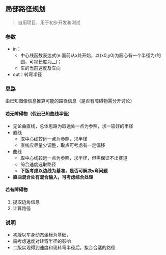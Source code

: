 ## 局部路径规划
>自用项目，用于初步开发和测试

### 参数
+ in：
  * 中心线函数表达式(e:面前从x处开始，以(x0,y0)为圆心有一个半径为r的园，可视长度为__)；  
  * 车的当前速度及车向
+ out：转弯半径

### 思路
由已知图像信息推算可能的路径信息（是否有障碍物需分开讨论）  
#### 若无障碍物（假设已知曲线半径）
  * 无论曲直线，总体思路为取远处一点为参照，求一较好的半径
  * 直线  
    + 取中心线较远一点为参照，求半径
    + 直线应尽量少调整，取点可考虑有一定偏移
  * 曲线
    + 取中心线较远一点为参照，求半径，但需保证不出赛道
    + 综合速度选取路径
    + **下版考虑以边线为基准，是否可解决s弯问题**
  * **直曲混合处有混合输入，可考虑综合处理**

#### 若有障碍物
  1. 提取边角信息
  2. 计算路径

### 说明
+ 初版以车身动态坐标为基础，
+ 需考虑速度对转弯半径的影响
+ 二版实现得到速度和现转弯半径后，拟合合适的路径
